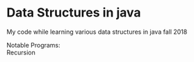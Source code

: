 # Data Structures in java

My code while learning various data structures in java fall 2018

Notable Programs:   
Recursion
